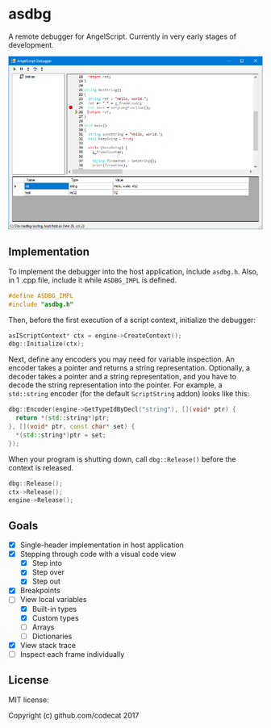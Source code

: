 # asdbg

A remote debugger for AngelScript. Currently in very early stages of development.

![](Screenshot.png)

## Implementation

To implement the debugger into the host application, include `asdbg.h`. Also, in 1 .cpp file, include it while `ASDBG_IMPL` is defined.

```cpp
#define ASDBG_IMPL
#include "asdbg.h"
```

Then, before the first execution of a script context, initialize the debugger:

```cpp
asIScriptContext* ctx = engine->CreateContext();
dbg::Initialize(ctx);
```

Next, define any encoders you may need for variable inspection. An encoder takes a pointer and returns a string representation. Optionally, a decoder takes a pointer and a string representation, and you have to decode the string representation into the pointer. For example, a `std::string` encoder (for the default `ScriptString` addon) looks like this:

```cpp
dbg::Encoder(engine->GetTypeIdByDecl("string"), [](void* ptr) {
  return *(std::string*)ptr;
}, [](void* ptr, const char* set) {
  *(std::string*)ptr = set;
});
```

When your program is shutting down, call `dbg::Release()` before the context is released.

```cpp
dbg::Release();
ctx->Release();
engine->Release();
```

## Goals

- [x] Single-header implementation in host application
- [x] Stepping through code with a visual code view
  - [x] Step into
  - [x] Step over
  - [x] Step out
- [x] Breakpoints
- [ ] View local variables
  - [x] Built-in types
  - [x] Custom types
  - [ ] Arrays
  - [ ] Dictionaries
- [x] View stack trace
- [ ] Inspect each frame individually

## License

MIT license:

Copyright (c) github.com/codecat 2017
